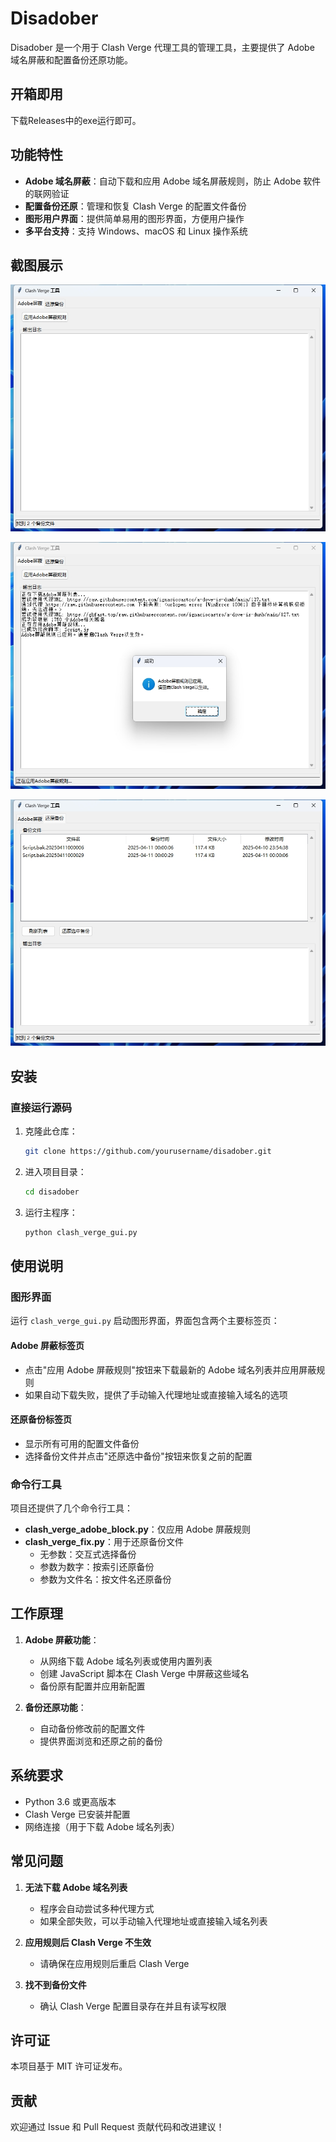 # Disadober

Disadober 是一个用于 Clash Verge 代理工具的管理工具，主要提供了 Adobe 域名屏蔽和配置备份还原功能。

## 开箱即用
下载Releases中的exe运行即可。

## 功能特性

- **Adobe 域名屏蔽**：自动下载和应用 Adobe 域名屏蔽规则，防止 Adobe 软件的联网验证
- **配置备份还原**：管理和恢复 Clash Verge 的配置文件备份
- **图形用户界面**：提供简单易用的图形界面，方便用户操作
- **多平台支持**：支持 Windows、macOS 和 Linux 操作系统

## 截图展示

![主界面](image/3.png)

![Adobe屏蔽设置](image/2.png)

![备份还原](image/1.png)

## 安装

### 直接运行源码

1. 克隆此仓库：
   ```bash
   git clone https://github.com/yourusername/disadober.git
   ```

2. 进入项目目录：
   ```bash
   cd disadober
   ```

3. 运行主程序：
   ```bash
   python clash_verge_gui.py
   ```

## 使用说明

### 图形界面

运行 `clash_verge_gui.py` 启动图形界面，界面包含两个主要标签页：

#### Adobe 屏蔽标签页

- 点击"应用 Adobe 屏蔽规则"按钮来下载最新的 Adobe 域名列表并应用屏蔽规则
- 如果自动下载失败，提供了手动输入代理地址或直接输入域名的选项

#### 还原备份标签页

- 显示所有可用的配置文件备份
- 选择备份文件并点击"还原选中备份"按钮来恢复之前的配置

### 命令行工具

项目还提供了几个命令行工具：

- **clash_verge_adobe_block.py**：仅应用 Adobe 屏蔽规则
- **clash_verge_fix.py**：用于还原备份文件
  - 无参数：交互式选择备份
  - 参数为数字：按索引还原备份
  - 参数为文件名：按文件名还原备份

## 工作原理

1. **Adobe 屏蔽功能**：
   - 从网络下载 Adobe 域名列表或使用内置列表
   - 创建 JavaScript 脚本在 Clash Verge 中屏蔽这些域名
   - 备份原有配置并应用新配置

2. **备份还原功能**：
   - 自动备份修改前的配置文件
   - 提供界面浏览和还原之前的备份

## 系统要求

- Python 3.6 或更高版本
- Clash Verge 已安装并配置
- 网络连接（用于下载 Adobe 域名列表）

## 常见问题

1. **无法下载 Adobe 域名列表**
   - 程序会自动尝试多种代理方式
   - 如果全部失败，可以手动输入代理地址或直接输入域名列表

2. **应用规则后 Clash Verge 不生效**
   - 请确保在应用规则后重启 Clash Verge

3. **找不到备份文件**
   - 确认 Clash Verge 配置目录存在并且有读写权限

## 许可证

本项目基于 MIT 许可证发布。

## 贡献

欢迎通过 Issue 和 Pull Request 贡献代码和改进建议！